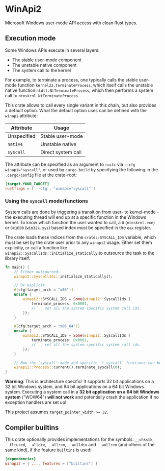 # WinApi2

Microsoft Windows user-mode API access with clean Rust types.

## Execution mode

Some Windows APIs execute in several layers:

- The stable user-mode component
- The unstable native component
- The system call to the kernel

For example, to terminate a process, one typically calls the stable user-mode function
`kernel32.TerminateProcess`, which itself calls the unstable native function
`ntdll.NtTerminateProcess`, which then performs a system call to `ntoskrnl.NtTerminateProcess`.

This crate allows to call every single variant in this chain, but also provides a default
option. What the default option uses can be defined with the `winapi` attribute:

| Attribute   | Usage              |
| ----------- | ------------------ |
| Unspecified | Stable user-mode   |
| `native`    | Unstable native    |
| `syscall`   | Direct system call |

The attribute can be specified as an argument to `rustc` via `--cfg winapi="syscall"`, or used
by `cargo build` by specifying the following in the `.cargo/config` file at the crate-root:

```toml
[target.YOUR_TARGET]
rustflags = ['--cfg', 'winapi="syscall"']
```

### Using the `syscall` mode/functions

System calls are done by triggering a transition from user- to kernel-mode - the executing
thread will end up at a specific function in the Windows kernel. To know which function the user
wanted to call, a `0` (`ntoskrnl.exe`) or `0x1000` (`win32k.sys`) based index must be specified
in the `eax` register.

The crate loads these indices from the `crate::SYSCALL_IDS` variable, which must be set by the
crate user prior to any `winapi2` usage. Either set them explicitly, or call a function like
`winapi2::SyscallIds::initialize_statically` to outsource the task to the library itself:

```rust
fn main() {
    // Either outsourced:
    winapi2::SyscallIds::initialize_statically();

    // Or explicit:
    #[cfg(target_arch = "x86")]
    unsafe {
        winapi2::SYSCALL_IDS = Some(winapi2::SyscallIds {
            terminate_process: 0x0001,
            // .. set all the system specific system call ids.
        });
    }

    #[cfg(target_arch = "x86_64")]
    unsafe {
        winapi2::SYSCALL_IDS = Some(winapi2::SyscallIds {
            terminate_process: 0x0001,
            // .. set all the system specific system call ids.
        });
    }

    // Now the `syscall` mode and specific `*_syscall` functions can be used.
    winapi2::Process::current().terminate_syscall(0);
}
```

**Warning**: This is architecture specific! It supports 32 bit applications on a 32 bit Windows
system, and 64 bit applications on a 64 bit Windows system. Executing a system call in a **32
bit application on a 64 bit Windows system** ("WOW64") **will not work** and potentially crash
the application if no exception handlers are set up!

This project assumes `target_pointer_width >= 32`.

## Compiler builtins

This crate optionally provides implementations for the symbols: `__chkstk`, `__fltused`,
`__alldiv`, `__allrem`, `__aulldiv` and `__aullrem` (and others of the same kind), if the
feature `builtins` is used:

```toml
[dependencies]
winapi2 = { ..., features = ["builtins"] }
```